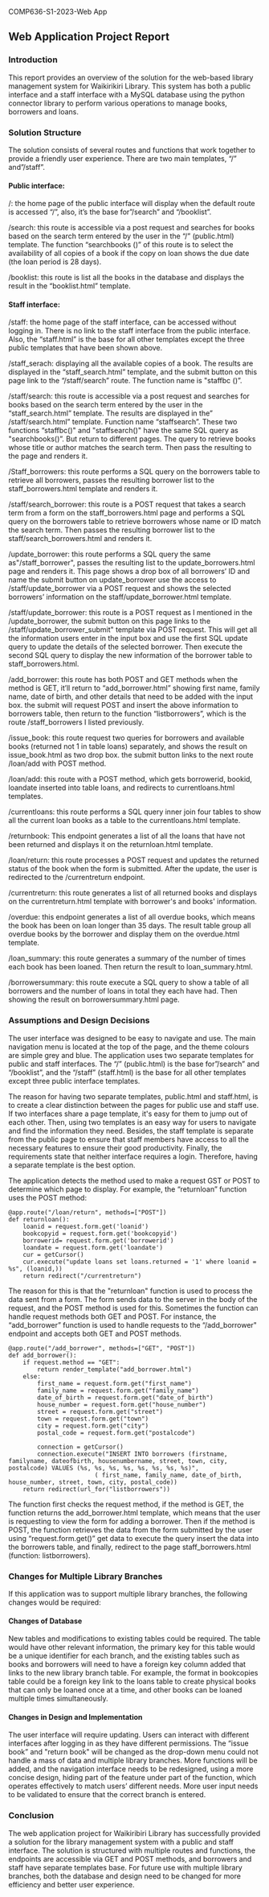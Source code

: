 
COMP636-S1-2023-Web App

## Web Application Project Report


### Introduction

This report provides an overview of the solution for the web-based library management system for Waikirikiri Library. This system has both a public interface and a staff interface with a MySQL database using the python connector library to perform various operations to manage books, borrowers and loans.

### Solution Structure

The solution consists of several routes and functions that work together to provide a friendly user experience.
There are two main templates, “/” and”/staff”.

#### Public interface:

/: the home page of the public interface will display when the default route is accessed “/”, also, it’s the base for”/search” and “/booklist”.

/search: this route is accessible via a post request and searches for books based on the search term entered by the user in the “/” (public.html) template. The function “searchbooks ()” of this route is to select the availability of all copies of a book if the copy on loan shows the due date (the loan period is 28 days).

/booklist: this route is list all the books in the database and displays the result in the “booklist.html” template.

#### Staff interface:

/staff: the home page of the staff interface, can be accessed without logging in. There is no link to the staff interface from the public interface. Also, the “staff.html” is the base for all other templates except the three public templates that have been shown above.

/staff_serach: displaying all the available copies of a book. The results are displayed in the “staff_search.html” template, and the submit button on this page link to the “/staff/search” route. The function name is "staffbc ()”.

/staff/search: this route is accessible via a post request and searches for books based on the search term entered by the user in the “staff_search.html” template. The results are displayed in the” /staff/search.html” template. Function name “staffsearch”. These two functions “staffbc()" and "staffsearch()" have the same SQL query as "searchbooks()”. But return to different pages. The query to retrieve books whose title or author matches the search term. Then pass the resulting to the page and renders it. 

/Staff_borrowers: this route performs a SQL query on the borrowers table to retrieve all borrowers, passes the resulting borrower list to the staff_borrowers.html template and renders it.

/staff/search_borrower: this route is a POST request that takes a search term from a form on the staff_borrowers.html page and performs a SQL query on the borrowers table to retrieve borrowers whose name or ID match the search term. Then passes the resulting borrower list to the staff/search_borrowers.html and renders it.

/update_borrower: this route performs a SQL query the same as"/staff_borrower", passes the resulting list to the update_borrowers.html page and renders it. This page shows a drop box of all borrowers’ ID and name the submit button on update_borrower use the access to /staff/update_borrower via a POST request and shows the selected borrowers’ information on the staff/update_borrower.html template.

/staff/update_borrower: this route is a POST request as I mentioned in the /update_borrower, the submit button on this page links to the /staff/update_borrower_submit" template via POST request. This will get all the information users enter in the input box and use the first SQL update query to update the details of the selected borrower. Then execute the second SQL query to display the new information of the borrower table to staff_borrowers.html.

/add_borrower: this route has both POST and GET methods when the method is GET, it’ll return to “add_borrower.html” showing first name, family name, date of birth, and other details that need to be added with the input box. the submit will request POST and insert the above information to borrowers table, then return to the function “listborrowers”, which is the route /staff_borrowers I listed previously.

/issue_book: this route request two queries for borrowers and available books (returned not 1 in table loans) separately, and shows the result on issue_book.html as two drop box. the submit button links to the next route /loan/add with POST method.

/loan/add: this route with a POST method, which gets borrowerid, bookid, loandate inserted into table loans, and redirects to currentloans.html templates.

/currentloans: this route performs a SQL query inner join four tables to show all the current loan books as a table to the currentloans.html template.

/returnbook: This endpoint generates a list of all the loans that have not been returned and displays it on the returnloan.html template.

/loan/return: this route processes a POST request and updates the returned status of the book when the form is submitted. After the update, the user is redirected to the /currentreturn endpoint.

/currentreturn: this route generates a list of all returned books and displays on the currentreturn.html template with borrower's and books' information.

/overdue: this endpoint generates a list of all overdue books, which means the book has been on loan longer than 35 days. The result table group all overdue books by the borrower and display them on the overdue.html template.

/loan_summary: this route generates a summary of the number of times each book has been loaned. Then return the result to loan_summary.html.

/borrowersummary: this route execute a SQL query to show a table of all borrowers and the number of loans in total they each have had. Then showing the result on borrowersummary.html page.

### Assumptions and Design Decisions

The user interface was designed to be easy to navigate and use. The main navigation menu is located at the top of the page, and the theme colours are simple grey and blue. The application uses two separate templates for public and staff interfaces. The “/” (public.html) is the base for”/search” and “/booklist”, and the “/staff” (staff.html) is the base for all other templates except three public interface templates.

The reason for having two separate templates, public.html and staff.html, is to create a clear distinction between the pages for public use and staff use. If two interfaces share a page template, it's easy for them to jump out of each other. Then, using two templates is an easy way for users to navigate and find the information they need. Besides, the staff template is separate from the public page to ensure that staff members have access to all the necessary features to ensure their good productivity. Finally, the requirements state that neither interface requires a login. Therefore, having a separate template is the best option.

The application detects the method used to make a request GST or POST to determine which page to display.
For example, the “returnloan” function uses the POST method:

    @app.route("/loan/return", methods=["POST"])
    def returnloan():
        loanid = request.form.get('loanid')
        bookcopyid = request.form.get('bookcopyid')  
        borrowerid= request.form.get('borrowerid')  
        loandate = request.form.get('loandate')   
        cur = getCursor()
        cur.execute("update loans set loans.returned = '1' where loanid = %s", (loanid,))
        return redirect("/currentreturn")
 
The reason for this is that the "returnloan" function is used to process the data sent from a form. The form sends data to the server in the body of the request, and the POST method is used for this.
Sometimes the function can handle request methods both GET and POST.
For instance, the “add_borrower” function is used to handle requests to the “/add_borrower" endpoint and accepts both GET and POST methods. 

    @app.route("/add_borrower", methods=["GET", "POST"])
    def add_borrower():
        if request.method == "GET":
            return render_template("add_borrower.html")
        else:
            first_name = request.form.get("first_name")
            family_name = request.form.get("family_name")
            date_of_birth = request.form.get("date_of_birth")
            house_number = request.form.get("house_number")
            street = request.form.get("street")
            town = request.form.get("town")
            city = request.form.get("city")
            postal_code = request.form.get("postalcode")

            connection = getCursor()
            connection.execute("INSERT INTO borrowers (firstname, familyname, dateofbirth, housenumbername, street, town, city, postalcode) VALUES (%s, %s, %s, %s, %s, %s, %s, %s)",
                            ( first_name, family_name, date_of_birth, house_number, street, town, city, postal_code))    
        return redirect(url_for("listborrowers"))

The function first checks the request method, if the method is GET, the function returns the add_borrower.html template, which means that the user is requesting to view the form for adding a borrower. Then if the method is POST, the function retrieves the data from the form submitted by the user using “request.form.get()” get data to execute the query insert the data into the borrowers table, and finally, redirect to the page staff_borrowers.html (function: listborrowers). 

### Changes for Multiple Library Branches

If this application was to support multiple library branches, the following changes would be required:

#### Changes of Database

New tables and modifications to existing tables could be required. The table would have other relevant information, the primary key for this table would be a unique identifier for each branch, and the existing tables such as books and borrowers will need to have a foreign key column added that links to the new library branch table. For example, the format in bookcopies table could be a foreign key link to the loans table to create physical books that can only be loaned once at a time, and other books can be loaned multiple times simultaneously. 

#### Changes in Design and Implementation

The user interface will require updating. Users can interact with different interfaces after logging in as they have different permissions. The “issue book” and "return book" will be changed as the drop-down menu could not handle a mass of data and multiple library branches. More functions will be added, and the navigation interface needs to be redesigned, using a more concise design, hiding part of the feature under part of the function, which operates effectively to match users’ different needs. More user input needs to be validated to ensure that the correct branch is entered.

### Conclusion

The web application project for Waikiribiri Library has successfully provided a solution for the library management system with a public and staff interface. The solution is structured with multiple routes and functions, the endpoints are accessible via GET and POST methods, and borrowers and staff have separate templates base. For future use with multiple library branches, both the database and design need to be changed for more efficiency and better user experience.
